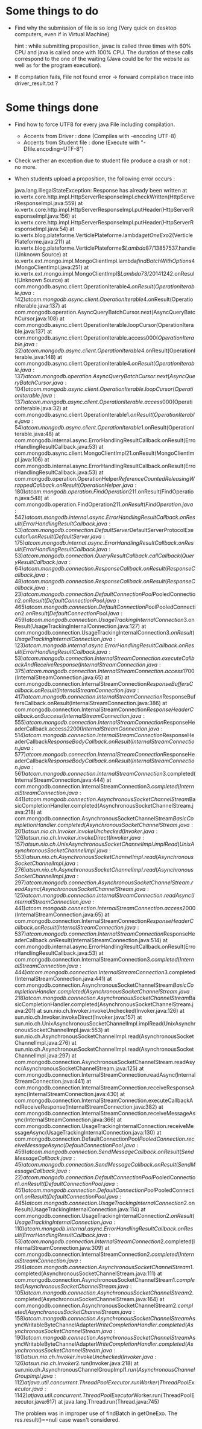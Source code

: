 # Some things to do

* Find why the submission of file is so long (Very quick on desktop computers, even if in Virtual Machine)

  hint : while submitting proposition, javac is called three times with 60% CPU and java is called once with 100% CPU. The duration of these calls correspond to the one of the waiting (Java could be for the website as well as for the program execution).


* If compilation fails, File not found error -> forward compilation trace into driver_result.txt ?



# Some things done


* Find how to force UTF8 for every java File including compilation.
  * Accents from Driver : done (Compiles with -encoding UTF-8)
  * Accents from Student file : done (Execute with "-Dfile.encoding=UTF-8")


* Check wether an exception due to student file produce a crash or not : no more.


* When students upload a proposition, the following error occurs :

  java.lang.IllegalStateException: Response has already been written
  at io.vertx.core.http.impl.HttpServerResponseImpl.checkWritten(HttpServerResponseImpl.java:559)
  at io.vertx.core.http.impl.HttpServerResponseImpl.putHeader(HttpServerResponseImpl.java:156)
  at io.vertx.core.http.impl.HttpServerResponseImpl.putHeader(HttpServerResponseImpl.java:54)
  at io.vertx.blog.plateforme.VerticlePlateforme.lambda$getOneExo$2(VerticlePlateforme.java:211)
  at io.vertx.blog.plateforme.VerticlePlateforme$$Lambda$87/13857537.handle(Unknown Source)
  at io.vertx.ext.mongo.impl.MongoClientImpl.lambda$findBatchWithOptions$4(MongoClientImpl.java:251)
  at io.vertx.ext.mongo.impl.MongoClientImpl$$Lambda$73/20141242.onResult(Unknown Source)
  at com.mongodb.async.client.OperationIterable$4.onResult(OperationIterable.java:142)
  at com.mongodb.async.client.OperationIterable$4.onResult(OperationIterable.java:137)
  at com.mongodb.operation.AsyncQueryBatchCursor.next(AsyncQueryBatchCursor.java:108)
  at com.mongodb.async.client.OperationIterable.loopCursor(OperationIterable.java:137)
  at com.mongodb.async.client.OperationIterable.access$000(OperationIterable.java:32)
  at com.mongodb.async.client.OperationIterable$4.onResult(OperationIterable.java:148)
  at com.mongodb.async.client.OperationIterable$4.onResult(OperationIterable.java:137)
  at com.mongodb.operation.AsyncQueryBatchCursor.next(AsyncQueryBatchCursor.java:104)
  at com.mongodb.async.client.OperationIterable.loopCursor(OperationIterable.java:137)
  at com.mongodb.async.client.OperationIterable.access$000(OperationIterable.java:32)
  at com.mongodb.async.client.OperationIterable$1.onResult(OperationIterable.java:54)
  at com.mongodb.async.client.OperationIterable$1.onResult(OperationIterable.java:48)
  at com.mongodb.internal.async.ErrorHandlingResultCallback.onResult(ErrorHandlingResultCallback.java:53)
  at com.mongodb.async.client.MongoClientImpl$2$1.onResult(MongoClientImpl.java:106)
  at com.mongodb.internal.async.ErrorHandlingResultCallback.onResult(ErrorHandlingResultCallback.java:53)
  at com.mongodb.operation.OperationHelper$ReferenceCountedReleasingWrappedCallback.onResult(OperationHelper.java:180)
  at com.mongodb.operation.FindOperation$2$1$1.onResult(FindOperation.java:548)
  at com.mongodb.operation.FindOperation$2$1$1.onResult(FindOperation.java:542)
  at com.mongodb.internal.async.ErrorHandlingResultCallback.onResult(ErrorHandlingResultCallback.java:53)
  at com.mongodb.connection.DefaultServer$DefaultServerProtocolExecutor$1.onResult(DefaultServer.java:175)
  at com.mongodb.internal.async.ErrorHandlingResultCallback.onResult(ErrorHandlingResultCallback.java:53)
  at com.mongodb.connection.QueryResultCallback.callCallback(QueryResultCallback.java:64)
  at com.mongodb.connection.ResponseCallback.onResult(ResponseCallback.java:48)
  at com.mongodb.connection.ResponseCallback.onResult(ResponseCallback.java:23)
  at com.mongodb.connection.DefaultConnectionPool$PooledConnection$2.onResult(DefaultConnectionPool.java:465)
  at com.mongodb.connection.DefaultConnectionPool$PooledConnection$2.onResult(DefaultConnectionPool.java:459)
  at com.mongodb.connection.UsageTrackingInternalConnection$3.onResult(UsageTrackingInternalConnection.java:127)
  at com.mongodb.connection.UsageTrackingInternalConnection$3.onResult(UsageTrackingInternalConnection.java:123)
  at com.mongodb.internal.async.ErrorHandlingResultCallback.onResult(ErrorHandlingResultCallback.java:53)
  at com.mongodb.connection.InternalStreamConnection.executeCallbackAndReceiveResponse(InternalStreamConnection.java:375)
  at com.mongodb.connection.InternalStreamConnection.access$1700(InternalStreamConnection.java:65)
  at com.mongodb.connection.InternalStreamConnection$ResponseBuffersCallback.onResult(InternalStreamConnection.java:417)
  at com.mongodb.connection.InternalStreamConnection$ResponseBuffersCallback.onResult(InternalStreamConnection.java:386)
  at com.mongodb.connection.InternalStreamConnection$ResponseHeaderCallback.onSuccess(InternalStreamConnection.java:555)
  at com.mongodb.connection.InternalStreamConnection$ResponseHeaderCallback.access$2200(InternalStreamConnection.java:514)
  at com.mongodb.connection.InternalStreamConnection$ResponseHeaderCallback$ResponseBodyCallback.onResult(InternalStreamConnection.java:577)
  at com.mongodb.connection.InternalStreamConnection$ResponseHeaderCallback$ResponseBodyCallback.onResult(InternalStreamConnection.java:561)
  at com.mongodb.connection.InternalStreamConnection$3.completed(InternalStreamConnection.java:444)
  at com.mongodb.connection.InternalStreamConnection$3.completed(InternalStreamConnection.java:441)
  at com.mongodb.connection.AsynchronousSocketChannelStream$BasicCompletionHandler.completed(AsynchronousSocketChannelStream.java:218)
  at com.mongodb.connection.AsynchronousSocketChannelStream$BasicCompletionHandler.completed(AsynchronousSocketChannelStream.java:201)
  at sun.nio.ch.Invoker.invokeUnchecked(Invoker.java:126)
  at sun.nio.ch.Invoker.invokeDirect(Invoker.java:157)
  at sun.nio.ch.UnixAsynchronousSocketChannelImpl.implRead(UnixAsynchronousSocketChannelImpl.java:553)
  at sun.nio.ch.AsynchronousSocketChannelImpl.read(AsynchronousSocketChannelImpl.java:276)
  at sun.nio.ch.AsynchronousSocketChannelImpl.read(AsynchronousSocketChannelImpl.java:297)
  at com.mongodb.connection.AsynchronousSocketChannelStream.readAsync(AsynchronousSocketChannelStream.java:125)
  at com.mongodb.connection.InternalStreamConnection.readAsync(InternalStreamConnection.java:441)
  at com.mongodb.connection.InternalStreamConnection.access$2000(InternalStreamConnection.java:65)
  at com.mongodb.connection.InternalStreamConnection$ResponseHeaderCallback.onResult(InternalStreamConnection.java:537)
  at com.mongodb.connection.InternalStreamConnection$ResponseHeaderCallback.onResult(InternalStreamConnection.java:514)
  at com.mongodb.internal.async.ErrorHandlingResultCallback.onResult(ErrorHandlingResultCallback.java:53)
  at com.mongodb.connection.InternalStreamConnection$3.completed(InternalStreamConnection.java:444)
  at com.mongodb.connection.InternalStreamConnection$3.completed(InternalStreamConnection.java:441)
  at com.mongodb.connection.AsynchronousSocketChannelStream$BasicCompletionHandler.completed(AsynchronousSocketChannelStream.java:218)
  at com.mongodb.connection.AsynchronousSocketChannelStream$BasicCompletionHandler.completed(AsynchronousSocketChannelStream.java:201)
  at sun.nio.ch.Invoker.invokeUnchecked(Invoker.java:126)
  at sun.nio.ch.Invoker.invokeDirect(Invoker.java:157)
  at sun.nio.ch.UnixAsynchronousSocketChannelImpl.implRead(UnixAsynchronousSocketChannelImpl.java:553)
  at sun.nio.ch.AsynchronousSocketChannelImpl.read(AsynchronousSocketChannelImpl.java:276)
  at sun.nio.ch.AsynchronousSocketChannelImpl.read(AsynchronousSocketChannelImpl.java:297)
  at com.mongodb.connection.AsynchronousSocketChannelStream.readAsync(AsynchronousSocketChannelStream.java:125)
  at com.mongodb.connection.InternalStreamConnection.readAsync(InternalStreamConnection.java:441)
  at com.mongodb.connection.InternalStreamConnection.receiveResponseAsync(InternalStreamConnection.java:430)
  at com.mongodb.connection.InternalStreamConnection.executeCallbackAndReceiveResponse(InternalStreamConnection.java:382)
  at com.mongodb.connection.InternalStreamConnection.receiveMessageAsync(InternalStreamConnection.java:366)
  at com.mongodb.connection.UsageTrackingInternalConnection.receiveMessageAsync(UsageTrackingInternalConnection.java:130)
  at com.mongodb.connection.DefaultConnectionPool$PooledConnection.receiveMessageAsync(DefaultConnectionPool.java:459)
  at com.mongodb.connection.SendMessageCallback.onResult(SendMessageCallback.java:45)
  at com.mongodb.connection.SendMessageCallback.onResult(SendMessageCallback.java:22)
  at com.mongodb.connection.DefaultConnectionPool$PooledConnection$1.onResult(DefaultConnectionPool.java:451)
  at com.mongodb.connection.DefaultConnectionPool$PooledConnection$1.onResult(DefaultConnectionPool.java:445)
  at com.mongodb.connection.UsageTrackingInternalConnection$2.onResult(UsageTrackingInternalConnection.java:114)
  at com.mongodb.connection.UsageTrackingInternalConnection$2.onResult(UsageTrackingInternalConnection.java:110)
  at com.mongodb.internal.async.ErrorHandlingResultCallback.onResult(ErrorHandlingResultCallback.java:53)
  at com.mongodb.connection.InternalStreamConnection$2.completed(InternalStreamConnection.java:309)
  at com.mongodb.connection.InternalStreamConnection$2.completed(InternalStreamConnection.java:294)
  at com.mongodb.connection.AsynchronousSocketChannelStream$1.completed(AsynchronousSocketChannelStream.java:111)
  at com.mongodb.connection.AsynchronousSocketChannelStream$1.completed(AsynchronousSocketChannelStream.java:105)
  at com.mongodb.connection.AsynchronousSocketChannelStream$2.completed(AsynchronousSocketChannelStream.java:164)
  at com.mongodb.connection.AsynchronousSocketChannelStream$2.completed(AsynchronousSocketChannelStream.java:158)
  at com.mongodb.connection.AsynchronousSocketChannelStream$AsyncWritableByteChannelAdapter$WriteCompletionHandler.completed(AsynchronousSocketChannelStream.java:190)
  at com.mongodb.connection.AsynchronousSocketChannelStream$AsyncWritableByteChannelAdapter$WriteCompletionHandler.completed(AsynchronousSocketChannelStream.java:181)
  at sun.nio.ch.Invoker.invokeUnchecked(Invoker.java:126)
  at sun.nio.ch.Invoker$2.run(Invoker.java:218)
  at sun.nio.ch.AsynchronousChannelGroupImpl$1.run(AsynchronousChannelGroupImpl.java:112)
  at java.util.concurrent.ThreadPoolExecutor.runWorker(ThreadPoolExecutor.java:1142)
  at java.util.concurrent.ThreadPoolExecutor$Worker.run(ThreadPoolExecutor.java:617)
  at java.lang.Thread.run(Thread.java:745)

  The problem was in improper use of findBatch in getOneExo. The res.result()==null case wasn't considered.
